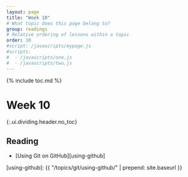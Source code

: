 ```yaml
---
layout: page
title: "Week 10"
# What topic does this page belong to?
group: readings
# Relative ordering of lessons within a topic
order: 10
#script: /javascripts/mypage.js
#scripts:
#  - /javascripts/one.js
#  - /javascripts/two.js
---
```



{% include toc.md %}

# Week 10
{:.ui.dividing.header.no_toc}

## Reading

- [Using Git on GitHub][using-github]

<!--

## Homework

This week's homework isn't on Autolab. It's composed of two parts.

1. [Learn Git Branching][learnGitBranching]
  - Do the "Introduction Sequence", which amounts to the first four exercises.
2. [Branching Exercise Repo][branching-exercise]
  - Make a __GitHub account__ (if you haven't already), and record your username
    on this form: [Github Username][google-form].
  - Fork the Git Branching repository.
  - Fix up the repo. (Hint: check the README of the repo!)
  - Submit a pull request so we can see your solution!
-->

[google-form]: https://docs.google.com/forms/d/1x7B4iCyeKxtthApRrDqG6g1Uh4OgAaFEyqMfCQsVrCg/viewform?usp=send_form
[learnGitBranching]: http://pcottle.github.io/learnGitBranching/
[branching-exercise]: https://github.com/cmugpi/branching-exercise
[using-github]: {{ "/topics/git/using-github/"    | prepend: site.baseurl }}
